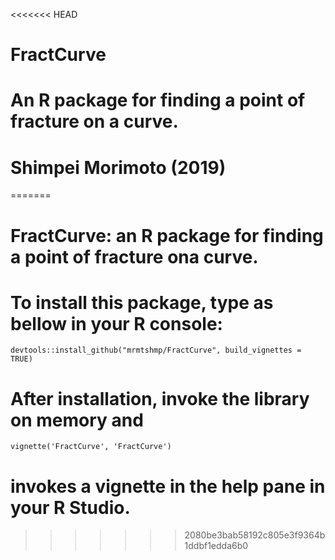 <<<<<<< HEAD
# FractCurve
# An R package for finding a point of fracture on a curve.
# Shimpei Morimoto (2019)
=======
# FractCurve: an R package for finding a point of fracture ona curve.
# To install this package, type as bellow in your R console:
`devtools::install_github("mrmtshmp/FractCurve", build_vignettes = TRUE)`
# After installation, invoke the library on memory and 
`vignette('FractCurve', 'FractCurve')`
# invokes a vignette in the help pane in your R Studio. 
>>>>>>> 2080be3bab58192c805e3f9364b1ddbf1edda6b0
